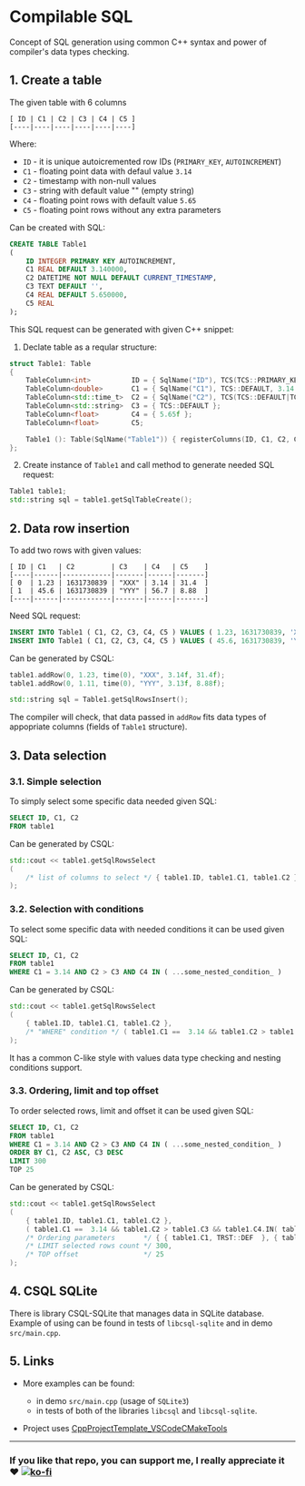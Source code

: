 # Compilable SQL
Concept of SQL generation using common C++ syntax and power of compiler's data types checking.

## 1. Create a table

The given table with 6 columns
```
[ ID | C1 | C2 | C3 | C4 | C5 ]
[----|----|----|----|----|----]
```

Where:
* `ID` - it is unique autoicremented row IDs (`PRIMARY_KEY`, `AUTOINCREMENT`)
* `C1` - floating point data with defaul value `3.14`
* `C2` - timestamp with non-null values
* `C3` - string with default value "" (empty string)
* `C4` - floating point rows with default value `5.65`
* `C5` - floating point rows without any extra parameters

Can be created with SQL:
```sql
CREATE TABLE Table1
(
    ID INTEGER PRIMARY KEY AUTOINCREMENT,
    C1 REAL DEFAULT 3.140000,
    C2 DATETIME NOT NULL DEFAULT CURRENT_TIMESTAMP,
    C3 TEXT DEFAULT '',
    C4 REAL DEFAULT 5.650000,
    C5 REAL
);
```

This SQL request can be generated with given C++ snippet:
1. Declate table as a reqular structure:
```cpp
struct Table1: Table
{
    TableColumn<int>          ID = { SqlName("ID"), TCS(TCS::PRIMARY_KEY|TCS::AUTOINCREMENT) };
    TableColumn<double>       C1 = { SqlName("C1"), TCS::DEFAULT, 3.14 };
    TableColumn<std::time_t>  C2 = { SqlName("C2"), TCS(TCS::DEFAULT|TCS::NOT_NULL) };
    TableColumn<std::string>  C3 = { TCS::DEFAULT };
    TableColumn<float>        C4 = { 5.65f };
    TableColumn<float>        C5;

    Table1 (): Table(SqlName("Table1")) { registerColumns(ID, C1, C2, C3, C4, C5); }
};
```
2. Create instance of `Table1` and call method to generate needed SQL request:
```cpp
Table1 table1;
std::string sql = table1.getSqlTableCreate();
```

## 2. Data row insertion

To add two rows with given values:
```
[ ID | C1   | C2         | C3    | C4   | C5    ]
[----|------|------------|-------|------|-------]
[ 0  | 1.23 | 1631730839 | "XXX" | 3.14 | 31.4  ]
[ 1  | 45.6 | 1631730839 | "YYY" | 56.7 | 8.88  ]
[----|------|------------|-------|------|-------]
```

Need SQL request:
```sql
INSERT INTO Table1 ( C1, C2, C3, C4, C5 ) VALUES ( 1.23, 1631730839, 'XXX', 3.140000, 31.4 );
INSERT INTO Table1 ( C1, C2, C3, C4, C5 ) VALUES ( 45.6, 1631730839, 'YYY', 56.7, 8.88 );
```

Can be generated by CSQL:
```cpp
table1.addRow(0, 1.23, time(0), "XXX", 3.14f, 31.4f);
table1.addRow(0, 1.11, time(0), "YYY", 3.13f, 8.88f);

std::string sql = Table1.getSqlRowsInsert();
```
The compiler will check, that data passed in `addRow` fits data types of appopriate columns (fields of `Table1` structure).

## 3. Data selection

### 3.1. Simple selection

To simply select some specific data needed given SQL:
```sql
SELECT ID, C1, C2
FROM table1
```

Can be generated by CSQL:
```cpp
std::cout << table1.getSqlRowsSelect
(
    /* list of columns to select */ { table1.ID, table1.C1, table1.C2 },
);
```

### 3.2. Selection with conditions

To select some specific data with needed conditions it can be used given SQL:
```sql
SELECT ID, C1, C2
FROM table1
WHERE C1 = 3.14 AND C2 > C3 AND C4 IN ( ...some_nested_condition_ )
```

Can be generated by CSQL:
```cpp
std::cout << table1.getSqlRowsSelect
(
    { table1.ID, table1.C1, table1.C2 },
    /* "WHERE" condition */ ( table1.C1 ==  3.14 && table1.C2 > table1.C3 && table1.C4.IN( table2.getSqlRowsSelect() ) ),
);
```
It has a common C-like style with values data type checking and nesting conditions support.

### 3.3. Ordering, limit and top offset

To order selected rows, limit and offset it can be used given SQL:
```sql
SELECT ID, C1, C2
FROM table1
WHERE C1 = 3.14 AND C2 > C3 AND C4 IN ( ...some_nested_condition_ )
ORDER BY C1, C2 ASC, C3 DESC
LIMIT 300
TOP 25
```

Can be generated by CSQL:
```cpp
std::cout << table1.getSqlRowsSelect
(
    { table1.ID, table1.C1, table1.C2 },
    ( table1.C1 ==  3.14 && table1.C2 > table1.C3 && table1.C4.IN( table2.getSqlRowsSelect() ) ),
    /* Ordering parameters       */ { { table1.C1, TRST::DEF  }, { table1.C2, TRST::ASC  }, { table1.C3, TRST::DESC } },
    /* LIMIT selected rows count */ 300,
    /* TOP offset                */ 25
);
```

## 4. CSQL SQLite

There is library CSQL-SQLite that manages data in SQLite database.
Example of using can be found in tests of `libcsql-sqlite` and in demo `src/main.cpp`.

## 5. Links

* More examples can be found:
  * in demo `src/main.cpp` (usage of `SQLite3`) 
  * in tests of both of the libraries `libcsql` and `libcsql-sqlite`.

* Project uses [CppProjectTemplate_VSCodeCMakeTools](https://github.com/R3D9477/CppProjectTemplate_VSCodeCMakeTools)

---

### If you like that repo, you can support me, I really appreciate it :heart: [![ko-fi](https://www.ko-fi.com/img/githubbutton_sm.svg)](https://ko-fi.com/R3D9477)
